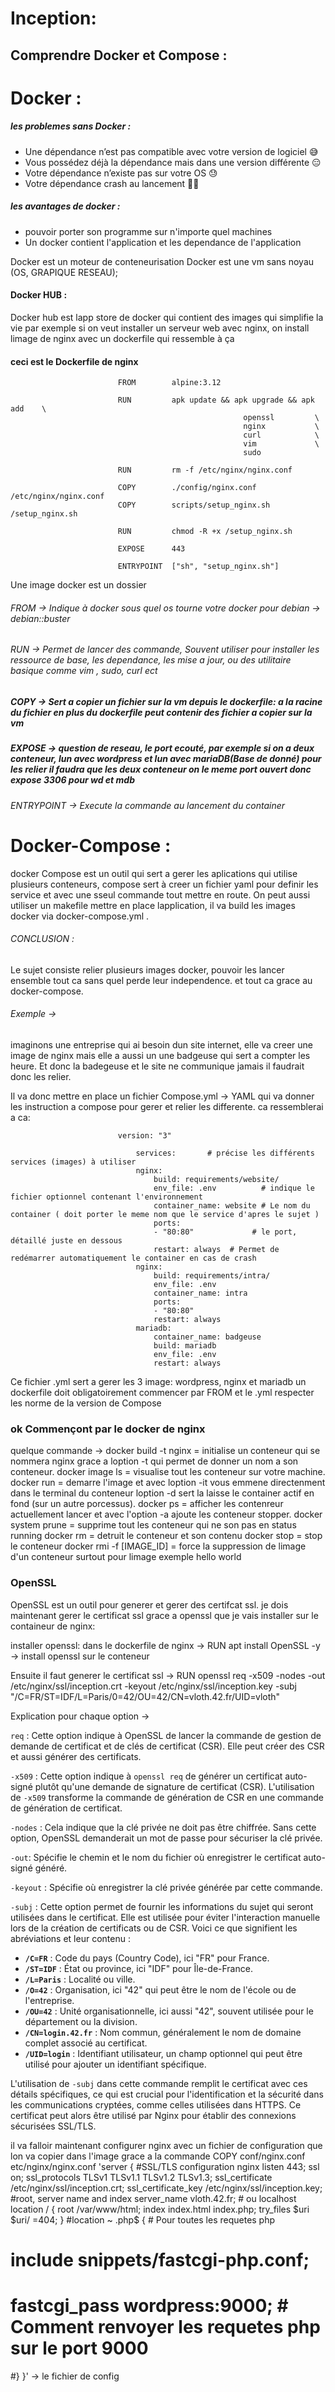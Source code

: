# Inception:
## Comprendre Docker et Compose : 


# Docker :
##### les problemes sans Docker : 
- Une dépendance n’est pas compatible avec votre version de logiciel 😅
- Vous possédez déjà la dépendance mais dans une version différente 😑
- Votre dépendance n’existe pas sur votre OS 😓
- Votre dépendance crash au lancement 😮‍💨
##### les avantages de docker :
- pouvoir porter son programme sur n'importe quel machines
- Un docker contient l'application et les dependance de l'application

Docker est un moteur de conteneurisation
Docker est une vm sans noyau (OS, GRAPIQUE RESEAU);

#### Docker HUB :
Docker hub est lapp store de docker qui contient des images qui simplifie la vie 
par exemple si on veut installer un serveur web avec nginx, on install limage de nginx avec un dockerfile qui ressemble à ça 
#### ceci est le  Dockerfile de nginx
```
						FROM		alpine:3.12

						RUN			apk update && apk upgrade && apk add	\
													openssl			\
													nginx			\
													curl			\
													vim				\
													sudo

						RUN			rm -f /etc/nginx/nginx.conf

						COPY		./config/nginx.conf /etc/nginx/nginx.conf
						COPY		scripts/setup_nginx.sh /setup_nginx.sh

						RUN			chmod -R +x /setup_nginx.sh

						EXPOSE		443

						ENTRYPOINT	["sh", "setup_nginx.sh"]
```
Une image docker est un dossier 
###### FROM -> Indique à docker sous quel os tourne votre docker pour debian -> debian::buster

###### RUN -> Permet de lancer des commande, Souvent utiliser pour installer les ressource de base, les dependance, les mise a jour, ou des utilitaire basique comme vim , sudo, curl ect

##### COPY -> Sert a copier un fichier sur la vm depuis le dockerfile: a la racine du fichier en plus du dockerfile peut contenir des fichier a copier sur la vm

##### EXPOSE -> question de reseau, le port ecouté, par exemple si on a deux conteneur, lun avec wordpress et lun avec mariaDB(Base de donné) pour les relier il faudra que les deux conteneur on le meme port ouvert donc expose 3306 pour wd et mdb

###### ENTRYPOINT -> Execute la commande au lancement du container



# Docker-Compose : 
docker Compose est un outil qui sert a gerer les aplications qui utilise plusieurs conteneurs, compose sert à creer un fichier yaml pour definir les service et avec une sseul commande tout mettre en route. On peut aussi utiliser un makefile mettre en place lapplication, il va build les images docker via docker-compose.yml .

###### CONCLUSION : 
Le sujet consiste relier plusieurs images docker, pouvoir les lancer ensemble 
tout ca sans quel perde leur independence. et tout ca grace au docker-compose.

###### Exemple -> 
imaginons une entreprise qui ai besoin dun site internet, elle va creer une image de nginx mais elle a aussi un une badgeuse qui sert a compter les heure. 
Et donc la badegeuse et le site ne communique jamais il faudrait donc les relier.

Il va donc mettre en place un fichier Compose.yml -> YAML qui va donner les instruction a compose pour gerer et relier les differente. ca ressemblerai a ca: 
```
						version: "3"

							services:       # précise les différents services (images) à utiliser 
							nginx:
								build: requirements/website/ 
								env_file: .env          # indique le fichier optionnel contenant l'environnement
								container_name: website # Le nom du container ( doit porter le meme nom que le service d'apres le sujet )
								ports:
								- "80:80"             # le port, détaillé juste en dessous
								restart: always  # Permet de redémarrer automatiquement le container en cas de crash
							nginx:
								build: requirements/intra/
								env_file: .env
								container_name: intra
								ports:
								- "80:80"
								restart: always 
							mariadb:
								container_name: badgeuse
								build: mariadb
								env_file: .env
								restart: always
```
Ce fichier .yml sert a gerer les 3 image: wordpress, nginx et mariadb
un dockerfile doit obligatoirement commencer par FROM et le .yml respecter les norme de la version de Compose

### ok Commençont par le docker de nginx

quelque commande -> docker build -t nginx = initialise un conteneur qui se nommera nginx grace a loption -t qui permet de donner un nom a son conteneur.
 docker image ls = visualise tout les conteneur sur votre machine.
 docker run <image-name> = demarre l'image et avec loption -it vous emmene directenment dans le terminal du conteneur loption -d sert la laisse le container actif en fond (sur un autre porcessus).
 docker ps = afficher les contenreur actuellement lancer et avec l'option -a ajoute les conteneur stopper.
 docker system prune = supprime tout les conteneur qui ne son pas en status running
 docker rm <id container> = detruit le conteneur et son contenu
 docker stop <id container> = stop le conteneur
 docker rmi -f [IMAGE_ID] = force la suppression de limage d'un conteneur surtout pour limage exemple hello world


### OpenSSL

OpenSSL est un outil pour generer et gerer des certifcat ssl.
je dois maintenant gerer le certificat ssl grace a openssl que je vais installer sur le containeur de nginx: 

installer openssl: dans le dockerfile de nginx -> 
RUN apt install OpenSSL -y -> install openssl sur le conteneur

Ensuite il faut generer le certificat ssl ->
RUN openssl req -x509 -nodes -out /etc/nginx/ssl/inception.crt -keyout /etc/nginx/ssl/inception.key -subj "/C=FR/ST=IDF/L=Paris/0=42/OU=42/CN=vloth.42.fr/UID=vloth"

Explication pour chaque option ->

`req` : Cette option indique à OpenSSL de lancer la commande de gestion de demande de certificat et de clés de certificat (CSR). Elle peut créer des CSR et aussi générer des certificats.

`-x509` : Cette option indique à `openssl req` de générer un certificat auto-signé plutôt qu'une demande de signature de certificat (CSR). L'utilisation de `-x509` transforme la commande de génération de CSR en une commande de génération de certificat.

`-nodes` : Cela indique que la clé privée ne doit pas être chiffrée. Sans cette option, OpenSSL demanderait un mot de passe pour sécuriser la clé privée.

`-out`: Spécifie le chemin et le nom du fichier où enregistrer le certificat auto-signé généré.

`-keyout` : Spécifie où enregistrer la clé privée générée par cette commande.

`-subj` : Cette option permet de fournir les informations du sujet qui seront utilisées dans le certificat. Elle est utilisée pour éviter l'interaction manuelle lors de la création de certificats ou de CSR. Voici ce que signifient les abréviations et leur contenu :

- **`/C=FR`** : Code du pays (Country Code), ici "FR" pour France.
- **`/ST=IDF`** : État ou province, ici "IDF" pour Île-de-France.
- **`/L=Paris`** : Localité ou ville.
- **`/O=42`** : Organisation, ici "42" qui peut être le nom de l'école ou de l'entreprise.
- **`/OU=42`** : Unité organisationnelle, ici aussi "42", souvent utilisée pour le département ou la division.
- **`/CN=login.42.fr`** : Nom commun, généralement le nom de domaine complet associé au certificat.
- **`/UID=login`** : Identifiant utilisateur, un champ optionnel qui peut être utilisé pour ajouter un identifiant spécifique.

L'utilisation de `-subj` dans cette commande remplit le certificat avec ces détails spécifiques, ce qui est crucial pour l'identification et la sécurité dans les communications cryptées, comme celles utilisées dans HTTPS. Ce certificat peut alors être utilisé par Nginx pour établir des connexions sécurisées SSL/TLS.

il va falloir maintenant configurer nginx avec un fichier de configuration que lon va copier dans l'image grace a la commande COPY conf/nginx.conf etc/nginx/nginx.conf
 'server {
#SSL/TLS configuration nginx
listen 443;
ssl on;
ssl_protocols TLSv1 TLSv1.1 TLSv1.2 TLSv1.3;
ssl_certificate /etc/nginx/ssl/inception.crt;
ssl_certificate_key /etc/nginx/ssl/inception.key;
#root, server name and index
server_name vloth.42.fr; # ou localhost
location / {
root /var/www/html;
index index.html index.php;
try_files $uri $uri/ =404;
}
#location ~ \.php$ { # Pour toutes les requetes php
# include snippets/fastcgi-php.conf;
# fastcgi_pass wordpress:9000; # Comment renvoyer les requetes php sur le port 9000
#}
}'  -> le fichier de config







